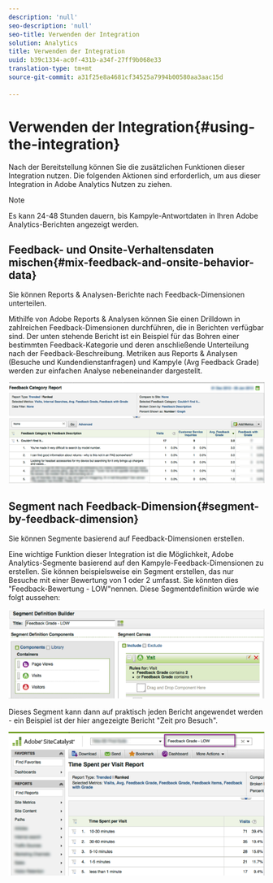 ```yaml
---
description: 'null'
seo-description: 'null'
seo-title: Verwenden der Integration
solution: Analytics
title: Verwenden der Integration
uuid: b39c1334-ac0f-431b-a34f-27ff9b068e33
translation-type: tm+mt
source-git-commit: a31f25e8a4681cf34525a7994b00580aa3aac15d

---
```



# Verwenden der Integration{#using-the-integration}

Nach der Bereitstellung können Sie die zusätzlichen Funktionen dieser Integration nutzen. Die folgenden Aktionen sind erforderlich, um aus dieser Integration in Adobe Analytics Nutzen zu ziehen.

>[!NOTE]
>
>Es kann 24-48 Stunden dauern, bis Kampyle-Antwortdaten in Ihren Adobe Analytics-Berichten angezeigt werden.

## Feedback- und Onsite-Verhaltensdaten mischen{#mix-feedback-and-onsite-behavior-data}

Sie können Reports &amp; Analysen-Berichte nach Feedback-Dimensionen unterteilen.

Mithilfe von Adobe Reports &amp; Analysen können Sie einen Drilldown in zahlreichen Feedback-Dimensionen durchführen, die in Berichten verfügbar sind. Der unten stehende Bericht ist ein Beispiel für das Bohren einer bestimmten Feedback-Kategorie und deren anschließende Unterteilung nach der Feedback-Beschreibung. Metriken aus Reports &amp; Analysen (Besuche und Kundendienstanfragen) und Kampyle (Avg Feedback Grade) werden zur einfachen Analyse nebeneinander dargestellt.

![](assets/feedback_category_report.png)

## Segment nach Feedback-Dimension{#segment-by-feedback-dimension}

Sie können Segmente basierend auf Feedback-Dimensionen erstellen.

Eine wichtige Funktion dieser Integration ist die Möglichkeit, Adobe Analytics-Segmente basierend auf den Kampyle-Feedback-Dimensionen zu erstellen. Sie können beispielsweise ein Segment erstellen, das nur Besuche mit einer Bewertung von 1 oder 2 umfasst. Sie könnten dies "Feedback-Bewertung - LOW"nennen. Diese Segmentdefinition würde wie folgt aussehen:

![](assets/segment_feedback.png)

Dieses Segment kann dann auf praktisch jeden Bericht angewendet werden - ein Beispiel ist der hier angezeigte Bericht "Zeit pro Besuch".

![](assets/time_spent_per_visit.png)